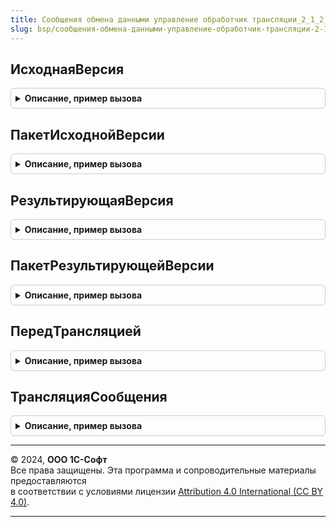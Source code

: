 ```yaml
---
title: Сообщения обмена данными управление обработчик трансляции_2_1_2_1
slug: bsp/сообщения-обмена-данными-управление-обработчик-трансляции-2-1-2-1
---
```



## ИсходнаяВерсия
<details style="margin: 1em 0; padding: 0.5em; border: 1px solid #ccc; border-radius: 6px;">

<summary style="font-weight: bold; cursor: pointer;">Описание, пример вызова</summary>

```bsl

// Номер версии, для трансляции с которой предназначен обработчик.
//
// Возвращаемое значение:
//   Строка - исходная версия интерфейса сообщений.
//
Функция ИсходнаяВерсия() Экспорт
```

Пример вызова
```bsl
Результат = СообщенияОбменаДаннымиУправлениеОбработчикТрансляции_2_1_2_1.ИсходнаяВерсия() 
```
</details>

## ПакетИсходнойВерсии
<details style="margin: 1em 0; padding: 0.5em; border: 1px solid #ccc; border-radius: 6px;">

<summary style="font-weight: bold; cursor: pointer;">Описание, пример вызова</summary>

```bsl

// Пространство имен версии, для трансляции с которой предназначен обработчик.
//
// Возвращаемое значение:
//   Строка - пространство имен.
//
Функция ПакетИсходнойВерсии() Экспорт
```

Пример вызова
```bsl
Результат = СообщенияОбменаДаннымиУправлениеОбработчикТрансляции_2_1_2_1.ПакетИсходнойВерсии() 
```
</details>

## РезультирующаяВерсия
<details style="margin: 1em 0; padding: 0.5em; border: 1px solid #ccc; border-radius: 6px;">

<summary style="font-weight: bold; cursor: pointer;">Описание, пример вызова</summary>

```bsl

// Номер версии, для трансляции в которую предназначен обработчик.
//
// Возвращаемое значение:
//   Строка - результирующая версия интерфейса сообщений.
//
Функция РезультирующаяВерсия() Экспорт
```

Пример вызова
```bsl
Результат = СообщенияОбменаДаннымиУправлениеОбработчикТрансляции_2_1_2_1.РезультирующаяВерсия() 
```
</details>

## ПакетРезультирующейВерсии
<details style="margin: 1em 0; padding: 0.5em; border: 1px solid #ccc; border-radius: 6px;">

<summary style="font-weight: bold; cursor: pointer;">Описание, пример вызова</summary>

```bsl

// Пространство имен версии, для трансляции в которую предназначен обработчик.
//
// Возвращаемое значение:
//   Строка - пространство имен.
//
Функция ПакетРезультирующейВерсии() Экспорт
```

Пример вызова
```bsl
Результат = СообщенияОбменаДаннымиУправлениеОбработчикТрансляции_2_1_2_1.ПакетРезультирующейВерсии() 
```
</details>

## ПередТрансляцией
<details style="margin: 1em 0; padding: 0.5em; border: 1px solid #ccc; border-radius: 6px;">

<summary style="font-weight: bold; cursor: pointer;">Описание, пример вызова</summary>

```bsl

// Обработчик проверки выполнения стандартной обработки трансляции.
//
// Параметры:
//   ИсходноеСообщение    - ОбъектXDTO - транслируемое сообщение.
//   СтандартнаяОбработка - Булево - для отмены выполнения стандартной обработки трансляции
//                          этому параметру внутри данной процедуры необходимо установить значение Ложь.
//                          При этом вместо выполнения стандартной обработки трансляции будет вызвана функция.
//                          ТрансляцияСообщения() обработчика трансляции.
//
Процедура ПередТрансляцией(Знач ИсходноеСообщение, СтандартнаяОбработка) Экспорт
```

Пример вызова
```bsl
СообщенияОбменаДаннымиУправлениеОбработчикТрансляции_2_1_2_1.ПередТрансляцией(ИсходноеСообщение, СтандартнаяОбработка) 
```
</details>

## ТрансляцияСообщения
<details style="margin: 1em 0; padding: 0.5em; border: 1px solid #ccc; border-radius: 6px;">

<summary style="font-weight: bold; cursor: pointer;">Описание, пример вызова</summary>

```bsl

// Обработчик выполнения произвольной трансляции сообщения. Вызывается только в том случае,
// если при выполнении процедуры ПередТрансляцией значению параметра СтандартнаяОбработка
// было установлено значение Ложь.
//
// Параметры:
//   ИсходноеСообщение - ОбъектXDTO - транслируемое сообщение.
//
// Возвращаемое значение:
//   ОбъектXDTO - результат произвольной трансляции сообщения.
//
Функция ТрансляцияСообщения(Знач ИсходноеСообщение) Экспорт
```

Пример вызова
```bsl
Результат = СообщенияОбменаДаннымиУправлениеОбработчикТрансляции_2_1_2_1.ТрансляцияСообщения(ИсходноеСообщение) 
```
</details>

---

© 2024, **ООО 1С-Софт**  
Все права защищены. Эта программа и сопроводительные материалы предоставляются  
в соответствии с условиями лицензии [Attribution 4.0 International (CC BY 4.0)](https://creativecommons.org/licenses/by/4.0/legalcode).

---
